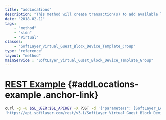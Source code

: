 ```yaml
---
title: "addLocations"
description: "This method will create transaction(s) to add available locations to an archive image template."
date: "2018-02-12"
tags:
    - "method"
    - "sldn"
    - "Virtual"
classes:
    - "SoftLayer_Virtual_Guest_Block_Device_Template_Group"
type: "reference"
layout: "method"
mainService : "SoftLayer_Virtual_Guest_Block_Device_Template_Group"
---
```


# [REST Example](#addLocations-example) <a href="/article/rest/"><i class="fas fa-question"></i></a> {#addLocations-example .anchor-link} 
```bash
curl -g -u $SL_USER:$SL_APIKEY -X POST -d '{"parameters": [SoftLayer_Location]}' \
'https://api.softlayer.com/rest/v3.1/SoftLayer_Virtual_Guest_Block_Device_Template_Group/{SoftLayer_Virtual_Guest_Block_Device_Template_GroupID}/addLocations'
```
